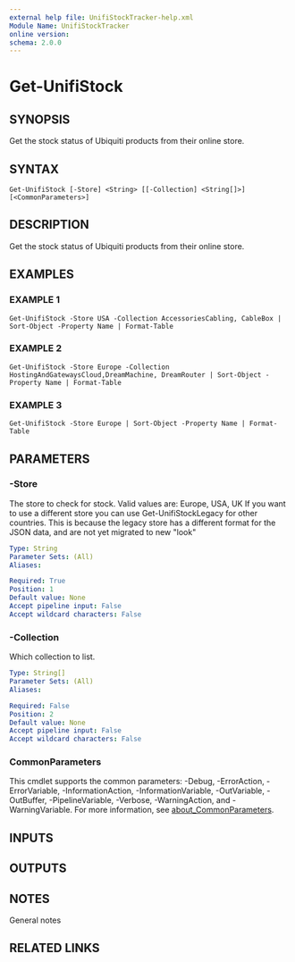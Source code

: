 ```yaml
---
external help file: UnifiStockTracker-help.xml
Module Name: UnifiStockTracker
online version:
schema: 2.0.0
---
```


# Get-UnifiStock

## SYNOPSIS
Get the stock status of Ubiquiti products from their online store.

## SYNTAX

```
Get-UnifiStock [-Store] <String> [[-Collection] <String[]>] [<CommonParameters>]
```

## DESCRIPTION
Get the stock status of Ubiquiti products from their online store.

## EXAMPLES

### EXAMPLE 1
```
Get-UnifiStock -Store USA -Collection AccessoriesCabling, CableBox | Sort-Object -Property Name | Format-Table
```

### EXAMPLE 2
```
Get-UnifiStock -Store Europe -Collection HostingAndGatewaysCloud,DreamMachine, DreamRouter | Sort-Object -Property Name | Format-Table
```

### EXAMPLE 3
```
Get-UnifiStock -Store Europe | Sort-Object -Property Name | Format-Table
```

## PARAMETERS

### -Store
The store to check for stock.
Valid values are: Europe, USA, UK
If you want to use a different store you can use Get-UnifiStockLegacy for other countries.
This is because the legacy store has a different format for the JSON data, and are not yet migrated to new "look"

```yaml
Type: String
Parameter Sets: (All)
Aliases:

Required: True
Position: 1
Default value: None
Accept pipeline input: False
Accept wildcard characters: False
```

### -Collection
Which collection to list.

```yaml
Type: String[]
Parameter Sets: (All)
Aliases:

Required: False
Position: 2
Default value: None
Accept pipeline input: False
Accept wildcard characters: False
```

### CommonParameters
This cmdlet supports the common parameters: -Debug, -ErrorAction, -ErrorVariable, -InformationAction, -InformationVariable, -OutVariable, -OutBuffer, -PipelineVariable, -Verbose, -WarningAction, and -WarningVariable. For more information, see [about_CommonParameters](http://go.microsoft.com/fwlink/?LinkID=113216).

## INPUTS

## OUTPUTS

## NOTES
General notes

## RELATED LINKS
